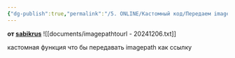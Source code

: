 ```yaml
---
{"dg-publish":true,"permalink":"/5. ONLINE/Кастомный код/Передаем imagepath как ссылку/","created":"2024-12-06T09:16:01.532-03:00","updated":"2024-12-06T09:17:03.931-03:00"}
---
```



**от [sabikrus](https://t.me/sabikrus)**
![[documents/imagepathtourl - 20241206.txt]]

кастомная функция что бы передавать imagepath как ссылку